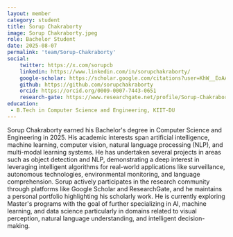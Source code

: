 ```yaml
---
layout: member
category: student
title: Sorup Chakraborty
image: Sorup Chakraborty.jpeg
role: Bachelor Student
date: 2025-08-07
permalink: 'team/Sorup-Chakraborty'
social:
    twitter: https://x.com/sorupcb
    linkedin: https://www.linkedin.com/in/sorupchakraborty/
    google-scholar: https://scholar.google.com/citations?user=KhW__EoAAAAJ&hl=en&oi=ao
    github: https://github.com/sorupchakraborty
    orcid: https://orcid.org/0009-0007-7443-0651
    research-gate: https://www.researchgate.net/profile/Sorup-Chakraborty
education:
 - B.Tech in Computer Science and Engineering, KIIT-DU
---
```


Sorup Chakraborty earned his Bachelor's degree in Computer Science and Engineering in 2025. His academic interests span artificial intelligence, machine learning, computer vision, natural language processing (NLP), and multi-modal learning systems. He has undertaken several projects in areas such as object detection and NLP, demonstrating a deep interest in leveraging intelligent algorithms for real-world applications like surveillance, autonomous technologies, environmental monitoring, and language comprehension. Sorup actively participates in the research community through platforms like Google Scholar and ResearchGate, and he maintains a personal portfolio highlighting his scholarly work. He is currently exploring Master's programs with the goal of further specializing in AI, machine learning, and data science particularly in domains related to visual perception, natural language understanding, and intelligent decision-making.
